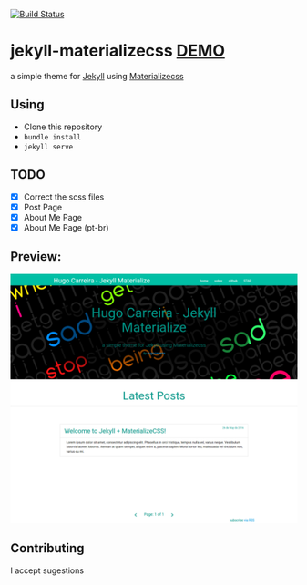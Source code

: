 [![Build Status](https://travis-ci.org/hugocarreira/jekyll-materializecss.svg?branch=gh-pages)](https://travis-ci.org/hugocarreira/jekyll-materializecss)
# jekyll-materializecss [DEMO](http://hugocarreira.github.io/jekyll-materializecss)
a simple theme for [Jekyll](https://github.com/jekyll/jekyll) using [Materializecss](https://github.com/Dogfalo/materialize) 

## Using
   - Clone this repository  
   - ``` bundle install ```  
   - ``` jekyll serve ```

## TODO 
   - [x] Correct the scss files
   - [x] Post Page
   - [x] About Me Page
   - [x] About Me Page (pt-br)

## Preview:
![alt tag](jekyll-materialize.jpg)
  
## Contributing
I accept sugestions
